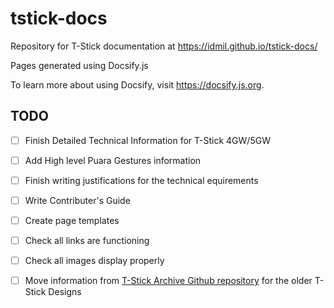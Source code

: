 # tstick-docs

Repository for T-Stick documentation at https://idmil.github.io/tstick-docs/

Pages generated using Docsify.js

To learn more about using Docsify, visit https://docsify.js.org.

## TODO
- [ ] Finish Detailed Technical Information for T-Stick 4GW/5GW
- [ ] Add High level Puara Gestures information
- [ ] Finish writing justifications for the technical equirements
- [ ] Write Contributer's Guide
- [ ] Create page templates
- [ ] Check all links are functioning
- [ ] Check all images display properly
- [ ] Move information from [T-Stick Archive Github repository](https://github.com/IDMIL/T-Stick-Archive/tree/510e0442aa7dcef755de2b2bd9c8bcb03a8b61f5) for the older T-Stick Designs

